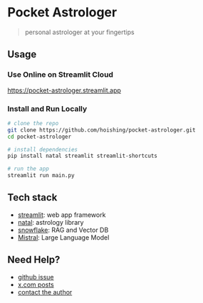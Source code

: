 # Pocket Astrologer

> personal astrologer at your fingertips

## Usage

### Use Online on Streamlit Cloud

<https://pocket-astrologer.streamlit.app>

### Install and Run Locally

```bash
# clone the repo
git clone https://github.com/hoishing/pocket-astrologer.git
cd pocket-astrologer

# install dependencies
pip install natal streamlit streamlit-shortcuts

# run the app
streamlit run main.py
```

## Tech stack

- [streamlit]: web app framework
- [natal]: astrology library
- [snowflake]: RAG and Vector DB
- [Mistral]: Large Language Model

## Need Help?

- [github issue]
- [x.com posts]
- [contact the author]

[contact the author]: https://hoishing.github.io
[github issue]: https://github.com/hoishing/astrobro/issues
[Mistral]: https://mistral.ai/
[natal]: https://github.com/hoishing/natal
[snowflake]: https://www.snowflake.com/
[streamlit]: https://streamlit.io
[x.com posts]: https://x.com/hoishing
